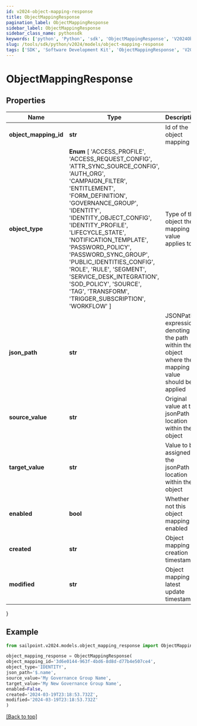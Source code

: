 ```yaml
---
id: v2024-object-mapping-response
title: ObjectMappingResponse
pagination_label: ObjectMappingResponse
sidebar_label: ObjectMappingResponse
sidebar_class_name: pythonsdk
keywords: ['python', 'Python', 'sdk', 'ObjectMappingResponse', 'V2024ObjectMappingResponse'] 
slug: /tools/sdk/python/v2024/models/object-mapping-response
tags: ['SDK', 'Software Development Kit', 'ObjectMappingResponse', 'V2024ObjectMappingResponse']
---
```


# ObjectMappingResponse


## Properties

Name | Type | Description | Notes
------------ | ------------- | ------------- | -------------
**object_mapping_id** | **str** | Id of the object mapping | [optional] 
**object_type** |  **Enum** [  'ACCESS_PROFILE',    'ACCESS_REQUEST_CONFIG',    'ATTR_SYNC_SOURCE_CONFIG',    'AUTH_ORG',    'CAMPAIGN_FILTER',    'ENTITLEMENT',    'FORM_DEFINITION',    'GOVERNANCE_GROUP',    'IDENTITY',    'IDENTITY_OBJECT_CONFIG',    'IDENTITY_PROFILE',    'LIFECYCLE_STATE',    'NOTIFICATION_TEMPLATE',    'PASSWORD_POLICY',    'PASSWORD_SYNC_GROUP',    'PUBLIC_IDENTITIES_CONFIG',    'ROLE',    'RULE',    'SEGMENT',    'SERVICE_DESK_INTEGRATION',    'SOD_POLICY',    'SOURCE',    'TAG',    'TRANSFORM',    'TRIGGER_SUBSCRIPTION',    'WORKFLOW' ] | Type of the object the mapping value applies to | [optional] 
**json_path** | **str** | JSONPath expression denoting the path within the object where the mapping value should be applied | [optional] 
**source_value** | **str** | Original value at the jsonPath location within the object | [optional] 
**target_value** | **str** | Value to be assigned at the jsonPath location within the object | [optional] 
**enabled** | **bool** | Whether or not this object mapping is enabled | [optional] [default to False]
**created** | **str** | Object mapping creation timestamp | [optional] 
**modified** | **str** | Object mapping latest update timestamp | [optional] 
}

## Example

```python
from sailpoint.v2024.models.object_mapping_response import ObjectMappingResponse

object_mapping_response = ObjectMappingResponse(
object_mapping_id='3d6e0144-963f-4bd6-8d8d-d77b4e507ce4',
object_type='IDENTITY',
json_path='$.name',
source_value='My Governance Group Name',
target_value='My New Governance Group Name',
enabled=False,
created='2024-03-19T23:18:53.732Z',
modified='2024-03-19T23:18:53.732Z'
)

```
[[Back to top]](#) 

